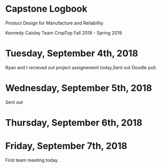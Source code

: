 # Capstone Logbook
Product Design for Manufacture and Reliability

Kennedy Caisley
Team CropTop
Fall 2018 - Spring 2019


# Tuesday, September 4th, 2018

Ryan and I recieved out project assignement today,Sent out Doodle poll.

# Wednesday, September 5th, 2018

Sent out

# Thursday, September 6th, 2018

# Friday, September 7th, 2018
First team meeting today. 








